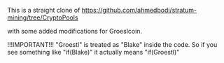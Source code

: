 This is a straight clone of https://github.com/ahmedbodi/stratum-mining/tree/CryptoPools

with some added modifications for Groeslcoin.

!!!IMPORTANT!!!
"Groestl" is treated as "Blake" inside the code. So if you see something like
"if(Blake)" it actually means "if(Groestl)"
